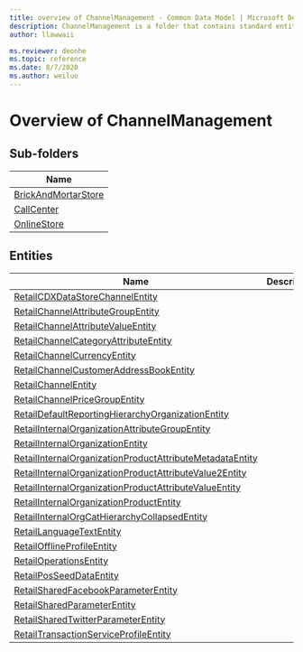 ```yaml
---
title: overview of ChannelManagement - Common Data Model | Microsoft Docs
description: ChannelManagement is a folder that contains standard entities related to the Common Data Model.
author: llawwaii

ms.reviewer: deonhe
ms.topic: reference
ms.date: 8/7/2020
ms.author: weiluo
---
```


# Overview of ChannelManagement


## Sub-folders

|Name|
|---|
|[BrickAndMortarStore](BrickAndMortarStore/overview.md)|
|[CallCenter](CallCenter/overview.md)|
|[OnlineStore](OnlineStore/overview.md)|




## Entities

|Name|Description|
|---|---|
|[RetailCDXDataStoreChannelEntity](RetailCDXDataStoreChannelEntity.md)||
|[RetailChannelAttributeGroupEntity](RetailChannelAttributeGroupEntity.md)||
|[RetailChannelAttributeValueEntity](RetailChannelAttributeValueEntity.md)||
|[RetailChannelCategoryAttributeEntity](RetailChannelCategoryAttributeEntity.md)||
|[RetailChannelCurrencyEntity](RetailChannelCurrencyEntity.md)||
|[RetailChannelCustomerAddressBookEntity](RetailChannelCustomerAddressBookEntity.md)||
|[RetailChannelEntity](RetailChannelEntity.md)||
|[RetailChannelPriceGroupEntity](RetailChannelPriceGroupEntity.md)||
|[RetailDefaultReportingHierarchyOrganizationEntity](RetailDefaultReportingHierarchyOrganizationEntity.md)||
|[RetailInternalOrganizationAttributeGroupEntity](RetailInternalOrganizationAttributeGroupEntity.md)||
|[RetailInternalOrganizationEntity](RetailInternalOrganizationEntity.md)||
|[RetailInternalOrganizationProductAttributeMetadataEntity](RetailInternalOrganizationProductAttributeMetadataEntity.md)||
|[RetailInternalOrganizationProductAttributeValue2Entity](RetailInternalOrganizationProductAttributeValue2Entity.md)||
|[RetailInternalOrganizationProductAttributeValueEntity](RetailInternalOrganizationProductAttributeValueEntity.md)||
|[RetailInternalOrganizationProductEntity](RetailInternalOrganizationProductEntity.md)||
|[RetailInternalOrgCatHierarchyCollapsedEntity](RetailInternalOrgCatHierarchyCollapsedEntity.md)||
|[RetailLanguageTextEntity](RetailLanguageTextEntity.md)||
|[RetailOfflineProfileEntity](RetailOfflineProfileEntity.md)||
|[RetailOperationsEntity](RetailOperationsEntity.md)||
|[RetailPosSeedDataEntity](RetailPosSeedDataEntity.md)||
|[RetailSharedFacebookParameterEntity](RetailSharedFacebookParameterEntity.md)||
|[RetailSharedParameterEntity](RetailSharedParameterEntity.md)||
|[RetailSharedTwitterParameterEntity](RetailSharedTwitterParameterEntity.md)||
|[RetailTransactionServiceProfileEntity](RetailTransactionServiceProfileEntity.md)||
